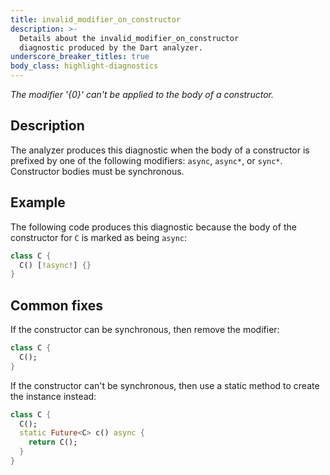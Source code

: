 ```yaml
---
title: invalid_modifier_on_constructor
description: >-
  Details about the invalid_modifier_on_constructor
  diagnostic produced by the Dart analyzer.
underscore_breaker_titles: true
body_class: highlight-diagnostics
---
```


_The modifier '{0}' can't be applied to the body of a constructor._

## Description

The analyzer produces this diagnostic when the body of a constructor is
prefixed by one of the following modifiers: `async`, `async*`, or `sync*`.
Constructor bodies must be synchronous.

## Example

The following code produces this diagnostic because the body of the
constructor for `C` is marked as being `async`:

```dart
class C {
  C() [!async!] {}
}
```

## Common fixes

If the constructor can be synchronous, then remove the modifier:

```dart
class C {
  C();
}
```

If the constructor can't be synchronous, then use a static method to create
the instance instead:

```dart
class C {
  C();
  static Future<C> c() async {
    return C();
  }
}
```
